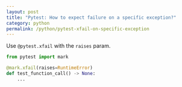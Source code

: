 ```yaml
---
layout: post
title: "Pytest: How to expect failure on a specific exception?"
category: python
permalink: /python/pytest-xfail-on-specific-exception
---
```


Use `@pytest.xfail` with the `raises` param.

```python
from pytest import mark

@mark.xfail(raises=RuntimeError)
def test_function_call() -> None:
    ...
```
